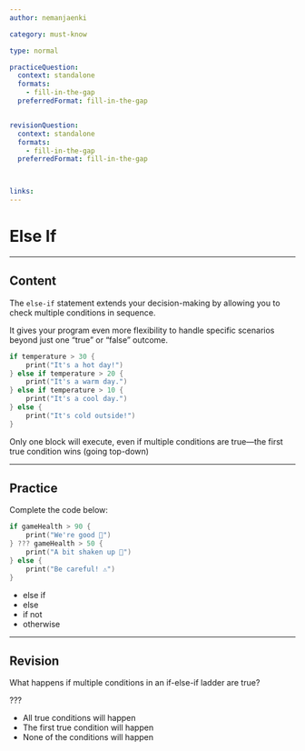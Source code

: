 ```yaml
---
author: nemanjaenki

category: must-know

type: normal

practiceQuestion:
  context: standalone
  formats:
    - fill-in-the-gap
  preferredFormat: fill-in-the-gap


revisionQuestion:
  context: standalone
  formats:
    - fill-in-the-gap
  preferredFormat: fill-in-the-gap



links:
---
```


# Else If

---
## Content

The `else-if` statement extends your decision-making by allowing you to check multiple conditions in sequence.

It gives your program even more flexibility to handle specific scenarios beyond just one “true” or “false” outcome.

```swift
if temperature > 30 {
    print("It's a hot day!")
} else if temperature > 20 {
    print("It's a warm day.")
} else if temperature > 10 {
    print("It's a cool day.")
} else {
    print("It's cold outside!")
}
```

Only one block will execute, even if multiple conditions are true—the first true condition wins (going top-down)

---
## Practice

Complete the code below:

```swift
if gameHealth > 90 {
    print("We're good 🚀")
} ??? gameHealth > 50 {
    print("A bit shaken up 🤕")
} else {
    print("Be careful! ⚠️")
}
```

- else if
- else
- if not
- otherwise

---
## Revision

What happens if multiple conditions in an if-else-if ladder are true?

???

- All true conditions will happen
- The first true condition will happen
- None of the conditions will happen
